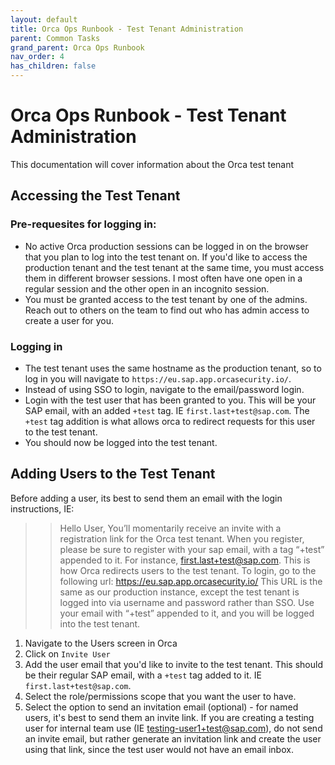 ```yaml
---
layout: default
title: Orca Ops Runbook - Test Tenant Administration
parent: Common Tasks
grand_parent: Orca Ops Runbook
nav_order: 4
has_children: false
---
```

# Orca Ops Runbook - Test Tenant Administration
This documentation will cover information about the Orca test tenant


## Accessing the Test Tenant

### Pre-requesites for logging in:
- No active Orca production sessions can be logged in on the browser that you plan to log into the test tenant on. If you'd like to access the production tenant and the test tenant at the same time, you must access them in different browser sessions. I most often have one open in a regular session and the other open in an incognito session.
- You must be granted access to the test tenant by one of the admins. Reach out to others on the team to find out who has admin access to create a user for you.

### Logging in
- The test tenant uses the same hostname as the production tenant, so to log in you will navigate to `https://eu.sap.app.orcasecurity.io/`. 
- Instead of using SSO to login, navigate to the email/password login. 
- Login with the test user that has been granted to you. This will be your SAP email, with an added `+test` tag. IE `first.last+test@sap.com`. The `+test` tag addition is what allows orca to redirect requests for this user to the test tenant.
- You should now be logged into the test tenant. 

## Adding Users to the Test Tenant

Before adding a user, its best to send them an email with the login instructions, IE:


>> Hello User,
You’ll momentarily receive an invite with a registration link for the Orca test tenant. When you register, please be sure to register with your sap email, with a tag “+test” appended to it. For instance, first.last+test@sap.com. This is how Orca redirects users to the test tenant.
To login, go to the following url: https://eu.sap.app.orcasecurity.io/
This URL is the same as our production instance, except the test tenant is logged into via username and password rather than SSO. Use your email with “+test” appended to it, and you will be logged into the test tenant.


1. Navigate to the Users screen in Orca
2. Click on `Invite User`
3. Add the user email that you'd like to invite to the test tenant. This should be their regular SAP email, with a `+test` tag added to it. IE `first.last+test@sap.com`. 
4. Select the role/permissions scope that you want the user to have.
5. Select the option to send an invitation email (optional) - for named users, it's best to send them an invite link. If you are creating a testing user for internal team use (IE testing-user1+test@sap.com), do not send an invite email, but rather generate an invitation link and create the user using that link, since the test user would not have an email inbox.

